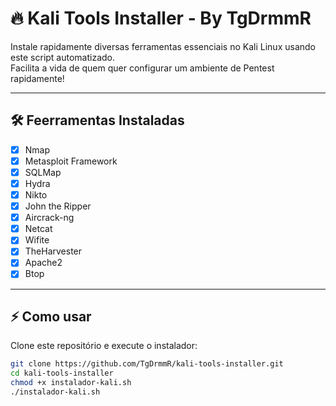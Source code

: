 # 🔥 Kali Tools Installer - By TgDrmmR

Instale rapidamente diversas ferramentas essenciais no Kali Linux usando este script automatizado.  
Facilita a vida de quem quer configurar um ambiente de Pentest rapidamente!

---

## 🛠️ Feerramentas Instaladas

- [x] Nmap
- [x] Metasploit Framework
- [x] SQLMap
- [x] Hydra
- [x] Nikto
- [x] John the Ripper
- [x] Aircrack-ng
- [x] Netcat
- [x] Wifite
- [x] TheHarvester
- [x] Apache2
- [x] Btop
---

## ⚡ Como usar

Clone este repositório e execute o instalador:

```bash
git clone https://github.com/TgDrmmR/kali-tools-installer.git
cd kali-tools-installer
chmod +x instalador-kali.sh
./instalador-kali.sh

